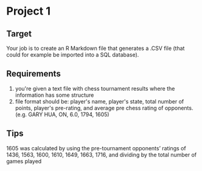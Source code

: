 # Project 1

## Target
Your job is to create an R Markdown file that generates a .CSV file (that could for example be imported into a SQL database).

## Requirements
1. you're given a text file with chess tournament results where the information has some structure
2. file format should be: player's name, player's state, total number of points, player's pre-rating, and average pre chess rating of opponents. (e.g. GARY HUA, ON, 6.0, 1794, 1605)


## Tips
1605 was calculated by using the pre-tournament opponents’ ratings of 1436, 1563, 1600, 1610, 1649, 1663, 1716, and dividing by the total number of games played
